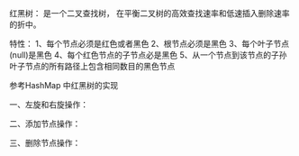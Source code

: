 红黑树： 是一个二叉查找树， 在平衡二叉树的高效查找速率和低速插入删除速率的折中。

特性：
1、每个节点必须是红色或者黑色
2、根节点必须是黑色
3、每个叶子节点(null)是黑色
4、每个红色节点的子节点必是黑色
5、从一个节点到该节点的子孙叶子节点的所有路径上包含相同数目的黑色节点
 
参考HashMap 中红黑树的实现

一、左旋和右旋操作：

二、添加节点操作：

三、删除节点操作：

